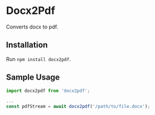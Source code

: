 # Docx2Pdf

Converts docx to pdf.

## Installation

Run `npm install docx2pdf`.

## Sample Usage

```js
import docx2pdf from 'docx2pdf';

...
const pdfStream = await docx2pdf('/path/to/file.docx');
```
